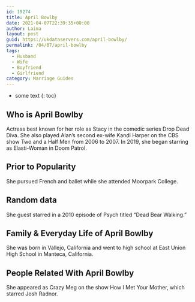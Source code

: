 ```yaml
---
id: 19274
title: April Bowlby
date: 2021-04-07T22:39:35+00:00
author: Laima
layout: post
guid: https://ukdataservers.com/april-bowlby/
permalink: /04/07/april-bowlby
tags:
  - Husband
  - Wife
  - Boyfriend
  - Girlfriend
category: Marriage Guides
---
```


* some text
{: toc}


## Who is April Bowlby
                  
                  
                  
Actress best known for her role as Stacy in the comedic series Drop Dead Diva. She also played Alan&#8217;s second ex-wife Kandi Harper on the CBS show Two and a Half Men from 2006 to 2007. In 2019, she began starring as Elasti-Woman in Doom Patrol.
                  
              
            
              
            
                
                
                
## Prior to Popularity
                  
                  
                  
She pursued French and ballet while she attended Moorpark College. 
                  
              
            
              
            
                
                
                
## Random data
                  
                  
                  
She guest starred in a 2010 episode of Psych titled &#8220;Dead Bear Walking.&#8221; 
                  
              
            
              
            
                
                
                
## Family & Everyday Life of April Bowlby
                  
                  
                  
She was born in Vallejo, California and went to high school at East Union High School in Manteca, California. 
                  
              
            
              
            
                
                
                
## People Related With April Bowlby
                  
                  
                  
She appeared as Crazy Meg on the show How I Met Your Mother, which starred Josh Radnor. 
                  
              
            
              
            
                
              
            
              
              
            
            
              
            
          
          
          